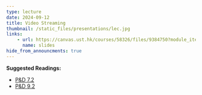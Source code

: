 ```yaml
---
type: lecture
date: 2024-09-12
title: Video Streaming
thumbnail: /static_files/presentations/lec.jpg
links: 
    - url: https://canvas.ust.hk/courses/58326/files/9384750?module_item_id=1427827
      name: slides
hide_from_announcments: true
---
```

**Suggested Readings:**
- [P&D 7.2](https://book.systemsapproach.org/data/multimedia.html)
- [P&D 9.2](https://book.systemsapproach.org/applications/multimedia.html)
